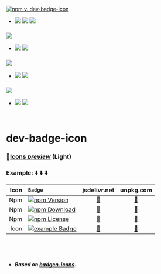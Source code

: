 [![npm v. dev-badge-icon ][EXAMPLE BADGE]][EXAMPLE PAGE]
- ![](https://dev-badge.eleonora.workers.dev/npm/dw/dev-badge-icon?icon=npm&style=flat&scale=1)
![](https://dev-badge.eleonora.workers.dev/npm/dm/dev-badge-icon?icon=npm&style=flat&scale=1)
![](https://dev-badge.eleonora.workers.dev/npm/dy/dev-badge-icon?icon=npm&style=flat&scale=1)


### ![](https://dev-badge.eleonora.workers.dev/npm/v/dev-badge-icon?icon=bundlephobia&label=bundlephobia%20dev-badge-icon&scale=1.2&color=cyan&labelColor=red)  
- ![](https://dev-badge.eleonora.workers.dev/bundlephobia/min/dev-badge-icon?icon=bundlephobia&style=flat&scale=1)
![](https://dev-badge.eleonora.workers.dev/bundlephobia/minzip/dev-badge-icon?icon=bundlephobia&style=flat&scale=1)


### ![](https://dev-badge.eleonora.workers.dev/npm/v/dev-badge-icon?icon=packagephobia&label=packagephobia%20dev-badge-icon&scale=1.2&color=cyan&labelColor=red) 
- ![](https://dev-badge.eleonora.workers.dev/packagephobia/publish/dev-badge-icon?icon=packagephobia&style=flat&scale=1)
![](https://dev-badge.eleonora.workers.dev/packagephobia/install/dev-badge-icon?icon=packagephobia&style=flat&scale=1)


### ![](https://dev-badge.eleonora.workers.dev/npm/v/dev-badge-icon?icon=jsdelivr&label=jsdelivr%20dev-badge-icon&scale=1.2&color=cyan&labelColor=red) 
- ![](https://dev-badge.eleonora.workers.dev/jsdelivr/hits/month/npm/dev-badge-icon?icon=jsdelivr&style=flat&scale=1)
![](https://dev-badge.eleonora.workers.dev/jsdelivr/rank/month/npm/dev-badge-icon?icon=jsdelivr&style=flat&scale=1)

&nbsp;


# dev-badge-icon 


### &#128279;[Icons *preview*](https://unpkg.com/dev-badge-icon/icons.html)  (Light)
### Example: &#11015;&#65039; &#11015;&#65039; &#11015;&#65039;

**Icon** | `Badge`  | **jsdelivr.net** | **unpkg.com**
---: | :--- | :---: | :---:
Npm | [![npm Version][NPM VERSION BADGE]][NPM PAGE] | [&#128279;][jsdelivr NPM] | [&#128279;][unpkg NPM]
Npm | [![npm Download][NPM DOWNLOAD BADGE]][NPM PAGE] | [&#128279;][jsdelivr NPM] | [&#128279;][unpkg NPM]
Npm | [![npm License][LICENSE BADGE]][LICENSE PAGE] | [&#128279;][jsdelivr NPM] | [&#128279;][unpkg NPM]
Icon| [![example Badge][V2 BADGE]][V2 PAGE] | [&#128279;][jsdelivr V2] | [&#128279;][unpkg V2]
&nbsp;
---
- ##### Based on *[badgen-icons](https://www.npmjs.com/package/badgen-icons)*.



 

[EXAMPLE BADGE]: https://dev-badge.eleonora.workers.dev/npm/v/dev-badge-icon?icon=&label=dev-badge-icon&color=black&labelColor=red&style=flat&scale=4
[EXAMPLE PAGE]: /


[NPM VERSION BADGE]: https://dev-badge.eleonora.workers.dev/npm/v/dev-badge-icon?icon=npm&style=flat&scale=2
[NPM DOWNLOAD BADGE]: https://dev-badge.eleonora.workers.dev/npm/dt/dev-badge-icon?icon=npm&style=flat&scale=2
[NPM PAGE]: /
[jsdelivr NPM]: https://cdn.jsdelivr.net/npm/dev-badge-icon/icons/npm.svg
[unpkg NPM]: https://unpkg.com/dev-badge-icon/icons/npm.svg

[LICENSE BADGE]: https://dev-badge.eleonora.workers.dev/npm/license/dev-badge-icon?icon=npm&style=flat&scale=2
[LICENSE PAGE]: /

[V2 BADGE]: https://dev-badge.eleonora.workers.dev/badge/icon/example/?icon=securityheaders&style=flat&scale=2&color=purple&labelColor=2b2c33
[V2 PAGE]: /
[jsdelivr V2]: https://cdn.jsdelivr.net/npm/dev-badge-icon/icons/securityheaders.svg
[unpkg V2]: https://unpkg.com/dev-badge-icon/icons/securityheaders.svg






